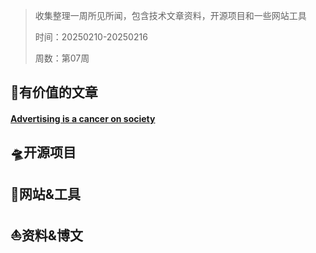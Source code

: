 >收集整理一周所见所闻，包含技术文章资料，开源项目和一些网站工具
>
>时间：20250210-20250216
>
>周数：第07周

## 📜有价值的文章

#### [Advertising is a cancer on society](https://jacek.zlydach.pl/blog/2019-07-31-ads-as-cancer.html)

## 🛸开源项目

## 🚀网站&工具

## ⛵资料&博文